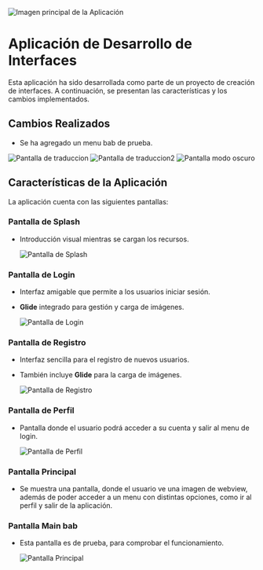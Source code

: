 ![Imagen principal de la Aplicación](https://i.pinimg.com/originals/3a/de/c9/3adec97bc4bb8f6155bdf45b44034783.png)

# Aplicación de Desarrollo de Interfaces

Esta aplicación ha sido desarrollada como parte de un proyecto de creación de interfaces. A continuación, se presentan las características y los cambios implementados.

## Cambios Realizados

- Se ha agregado un menu bab de prueba.

![Pantalla de traduccion](muestras_pantallas/pantalla_traduccion.jpg)
![Pantalla de traduccion2](muestras_pantallas/pantalla_traduccion2.jpg)
![Pantalla modo oscuro](muestras_pantallas/pantalla_modo_oscuro.jpg)

## Características de la Aplicación

La aplicación cuenta con las siguientes pantallas:

### Pantalla de Splash

- Introducción visual mientras se cargan los recursos.

  ![Pantalla de Splash](muestras_pantallas/pantalla_splash.jpg)

### Pantalla de Login

- Interfaz amigable que permite a los usuarios iniciar sesión.
- **Glide** integrado para gestión y carga de imágenes.

  ![Pantalla de Login](muestras_pantallas/pantalla_login.jpg)

### Pantalla de Registro

- Interfaz sencilla para el registro de nuevos usuarios.
- También incluye **Glide** para la carga de imágenes.

  ![Pantalla de Registro](muestras_pantallas/pantalla_signup.jpg)

### Pantalla de Perfil

- Pantalla donde el usuario podrá acceder a su cuenta y salir al menu de login.

  ![Pantalla de Perfil](muestras_pantallas/pantalla_profile.jpg)

### Pantalla Principal

- Se muestra una pantalla, donde el usuario ve una imagen de webview, además de poder acceder a un
menu con distintas opciones, como ir al perfil y salir de la aplicación.

### Pantalla Main bab

- Esta pantalla es de prueba, para comprobar el funcionamiento.


  ![Pantalla Principal](muestras_pantallas/pantalla_main.jpg)
